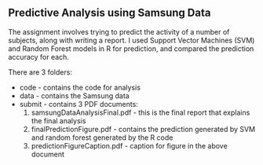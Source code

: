 ## Predictive Analysis using Samsung Data
The assignment involves trying to predict the activity of a number of subjects, along with writing a report. 
I used Support Vector Machines (SVM) and Random Forest models in R for prediction, and compared the prediction accuracy for each.

There are 3 folders:
* code - contains the code for analysis
* data - contains the Samsung data
* submit - contains 3 PDF documents:
  1. samsungDataAnalysisFinal.pdf - this is the final report that explains the final analysis
  2. finalPredictionFigure.pdf - contains the prediction generated by SVM and random forest generated by the R code
  3. predictionFigureCaption.pdf - caption for figure in the above document

